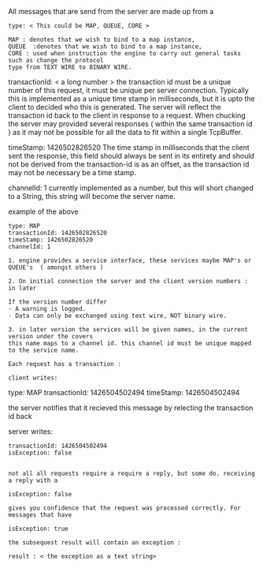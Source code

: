 All messages that are send from the server are made up from a

```
type: < This could be MAP, QUEUE, CORE >

MAP : denotes that we wish to bind to a map instance,
QUEUE  :denotes that we wish to bind to a map instance,
CORE : used when instruction the engine to carry out general tasks such as change the protocol
type from TEXT WIRE to BINARY WIRE.
```
transactionId: < a long number >
the transaction id must be a unique number of this request, it must be unique per server
connection. Typically this is implemented as a unique time stamp in milliseconds, but it is upto
 the client to decided who this is generated. The server will reflect the transaction id back to
 the client in response to a request. When chucking the server may provided several responses (
 within the same transaction id ) as it may not be possible for all the data to fit within a
 single TcpBuffer.

timeStamp: 1426502826520
The time stamp in milliseconds that the client sent the response, this field should always be
sent in its entirety and should not be derived from the transaction-id is as an offset, as the
transaction id may not be necessary be a time stamp.

channelId: 1
currently implemented as a number, but this will short changed to a String, this string will
become the server name.

example of the above
```
type: MAP
transactionId: 1426502826520
timeStamp: 1426502826520
channelId: 1

1. engine provides a service interface, these services maybe MAP's or QUEUE's  ( amongst others )

2. On initial connection the server and the client version numbers :
in later

If the version number differ
- A warning is logged.
- Data can only be exchanged using text wire, NOT binary wire.

3. in later version the services will be given names, in the current version under the covers
this name maps to a channel id. this channel id must be unique mapped to the service name.

Each request has a transaction :

client writes:
```
type: MAP
transactionId: 1426504502494
timeStamp: 1426504502494


the server notifies that it recieved this message by relecting the transaction id back


server writes:
```
transactionId: 1426504502494
isException: false


not all all requests require a require a reply, but some do. receiving a reply with a

isException: false

gives you confidence that the request was processed correctly. For messages that have

isException: true

the subsequest result will contain an exception :

result : < the exception as a text string>



